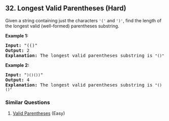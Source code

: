 ## 32. Longest Valid Parentheses (Hard)

<p>Given a string containing just the characters <code>&#39;(&#39;</code> and <code>&#39;)&#39;</code>, find the length of the longest valid (well-formed) parentheses substring.</p>

<p><strong>Example 1:</strong></p>

<pre>
<strong>Input:</strong> &quot;(()&quot;
<strong>Output:</strong> 2
<strong>Explanation:</strong> The longest valid parentheses substring is <code>&quot;()&quot;</code>
</pre>

<p><strong>Example 2:</strong></p>

<pre>
<strong>Input:</strong> &quot;<code>)()())</code>&quot;
<strong>Output:</strong> 4
<strong>Explanation:</strong> The longest valid parentheses substring is <code>&quot;()()&quot;</code>
</pre>


### Similar Questions
  1. [Valid Parentheses](https://github.com/openset/leetcode/tree/master/solution/valid-parentheses) (Easy)
